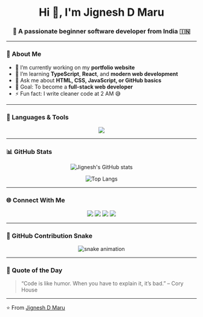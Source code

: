 <!-- Profile README for Jignesh D Maru -->

<h1 align="center">Hi 👋, I'm Jignesh D Maru</h1>
<h3 align="center">🚀 A passionate beginner software developer from India 🇮🇳</h3>

---

### 🌟 About Me

- 🔭 I’m currently working on my **portfolio website**
- 🌱 I’m learning **TypeScript**, **React**, and **modern web development**
- 💬 Ask me about **HTML, CSS, JavaScript, or GitHub basics**
- 🎯 Goal: To become a **full-stack web developer**
- ⚡ Fun fact: I write cleaner code at 2 AM 😅

---

### 🧠 Languages & Tools

<p align="center">
  <img src="https://skillicons.dev/icons?i=html,css,js,ts,react,nodejs,git,github,vscode,figma" />
</p>

---

### 📊 GitHub Stats

<p align="center">
  <img src="https://github-readme-stats.vercel.app/api?username=jignesh1236&show_icons=true&theme=radical" alt="Jignesh's GitHub stats" />
</p>

<p align="center">
  <img src="https://github-readme-stats.vercel.app/api/top-langs/?username=jignesh1236&layout=compact&theme=radical" alt="Top Langs" />
</p>

---

### 🌐 Connect With Me


<p align="center">
  <a href="https://github.com/jignesh1236"><img src="https://img.shields.io/badge/GitHub-100000?style=for-the-badge&logo=github&logoColor=white" /></a>
  <a href="https://linkedin.com/in/YOUR-LINKEDIN" target="_blank"><img src="https://img.shields.io/badge/LinkedIn-0077B5?style=for-the-badge&logo=linkedin&logoColor=white" /></a>
  <a href="mailto:YOUR_EMAIL@example.com"><img src="https://img.shields.io/badge/Email-D14836?style=for-the-badge&logo=gmail&logoColor=white" /></a>
  <a href="https://discord.com/users/YOUR_DISCORD_ID" target="_blank"><img src="https://img.shields.io/badge/Discord-5865F2?style=for-the-badge&logo=discord&logoColor=white" /></a>
</p>

---

### 🐍 GitHub Contribution Snake

<p align="center">
  <img src="https://raw.githubusercontent.com/jignesh1236/jignesh1236/output/github-contribution-grid-snake.svg" alt="snake animation" />
</p>

---

### 💫 Quote of the Day

> “Code is like humor. When you have to explain it, it’s bad.” – Cory House

---

⭐️ From [Jignesh D Maru](https://github.com/jignesh1236)
